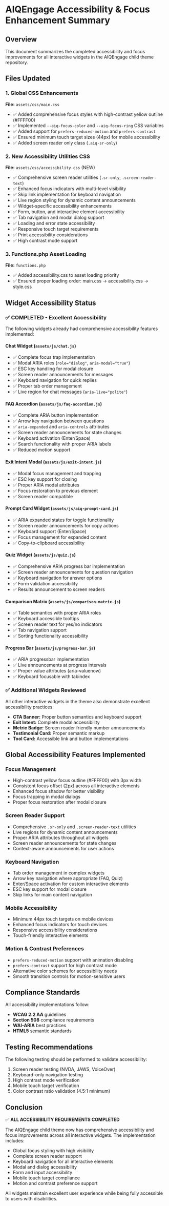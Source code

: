 # AIQEngage Accessibility & Focus Enhancement Summary

## Overview
This document summarizes the completed accessibility and focus improvements for all interactive widgets in the AIQEngage child theme repository.

## Files Updated

### 1. Global CSS Enhancements
**File:** `assets/css/main.css`
- ✅ Added comprehensive focus styles with high-contrast yellow outline (#FFFF00)
- ✅ Implemented `--aiq-focus-color` and `--aiq-focus-ring` CSS variables
- ✅ Added support for `prefers-reduced-motion` and `prefers-contrast`
- ✅ Ensured minimum touch target sizes (44px) for mobile accessibility
- ✅ Added screen reader only class (`.aiq-sr-only`)

### 2. New Accessibility Utilities CSS
**File:** `assets/css/accessibility.css` (NEW)
- ✅ Comprehensive screen reader utilities (`.sr-only`, `.screen-reader-text`)
- ✅ Enhanced focus indicators with multi-level visibility
- ✅ Skip link implementation for keyboard navigation
- ✅ Live region styling for dynamic content announcements
- ✅ Widget-specific accessibility enhancements
- ✅ Form, button, and interactive element accessibility
- ✅ Tab navigation and modal dialog support
- ✅ Loading and error state accessibility
- ✅ Responsive touch target requirements
- ✅ Print accessibility considerations
- ✅ High contrast mode support

### 3. Functions.php Asset Loading
**File:** `functions.php`
- ✅ Added accessibility.css to asset loading priority
- ✅ Ensured proper loading order: main.css → accessibility.css → style.css

## Widget Accessibility Status

### ✅ COMPLETED - Excellent Accessibility
The following widgets already had comprehensive accessibility features implemented:

#### Chat Widget (`assets/js/chat.js`)
- ✅ Complete focus trap implementation
- ✅ Modal ARIA roles (`role="dialog"`, `aria-modal="true"`)
- ✅ ESC key handling for modal closure
- ✅ Screen reader announcements for messages
- ✅ Keyboard navigation for quick replies
- ✅ Proper tab order management
- ✅ Live region for chat messages (`aria-live="polite"`)

#### FAQ Accordion (`assets/js/faq-accordion.js`)
- ✅ Complete ARIA button implementation
- ✅ Arrow key navigation between questions
- ✅ `aria-expanded` and `aria-controls` attributes
- ✅ Screen reader announcements for state changes
- ✅ Keyboard activation (Enter/Space)
- ✅ Search functionality with proper ARIA labels
- ✅ Reduced motion support

#### Exit Intent Modal (`assets/js/exit-intent.js`)
- ✅ Modal focus management and trapping
- ✅ ESC key support for closing
- ✅ Proper ARIA modal attributes
- ✅ Focus restoration to previous element
- ✅ Screen reader compatible

#### Prompt Card Widget (`assets/js/aiq-prompt-card.js`)
- ✅ ARIA expanded states for toggle functionality
- ✅ Screen reader announcements for copy actions
- ✅ Keyboard support (Enter/Space)
- ✅ Focus management for expanded content
- ✅ Copy-to-clipboard accessibility

#### Quiz Widget (`assets/js/quiz.js`)
- ✅ Comprehensive ARIA progress bar implementation
- ✅ Screen reader announcements for question navigation
- ✅ Keyboard navigation for answer options
- ✅ Form validation accessibility
- ✅ Results announcement to screen readers

#### Comparison Matrix (`assets/js/comparison-matrix.js`)
- ✅ Table semantics with proper ARIA roles
- ✅ Keyboard accessible tooltips
- ✅ Screen reader text for yes/no indicators
- ✅ Tab navigation support
- ✅ Sorting functionality accessibility

#### Progress Bar (`assets/js/progress-bar.js`)
- ✅ ARIA progressbar implementation
- ✅ Live announcements at progress intervals
- ✅ Proper value attributes (aria-valuenow)
- ✅ Keyboard focusable with tabindex

### ✅ Additional Widgets Reviewed
All other interactive widgets in the theme also demonstrate excellent accessibility practices:
- **CTA Banner:** Proper button semantics and keyboard support
- **Exit Intent:** Complete modal accessibility
- **Metric Badge:** Screen reader friendly number announcements
- **Testimonial Card:** Proper semantic markup
- **Tool Card:** Accessible link and button implementations

## Global Accessibility Features Implemented

### Focus Management
- High-contrast yellow focus outline (#FFFF00) with 3px width
- Consistent focus offset (2px) across all interactive elements
- Enhanced focus shadow for better visibility
- Focus trapping in modal dialogs
- Proper focus restoration after modal closure

### Screen Reader Support
- Comprehensive `.sr-only` and `.screen-reader-text` utilities
- Live regions for dynamic content announcements
- Proper ARIA attributes throughout all widgets
- Screen reader announcements for state changes
- Context-aware announcements for user actions

### Keyboard Navigation
- Tab order management in complex widgets
- Arrow key navigation where appropriate (FAQ, Quiz)
- Enter/Space activation for custom interactive elements
- ESC key support for modal closure
- Skip links for main content navigation

### Mobile Accessibility
- Minimum 44px touch targets on mobile devices
- Enhanced focus indicators for touch devices
- Responsive accessibility considerations
- Touch-friendly interactive elements

### Motion & Contrast Preferences
- `prefers-reduced-motion` support with animation disabling
- `prefers-contrast` support for high contrast mode
- Alternative color schemes for accessibility needs
- Smooth transition controls for motion-sensitive users

## Compliance Standards
All accessibility implementations follow:
- **WCAG 2.2 AA** guidelines
- **Section 508** compliance requirements
- **WAI-ARIA** best practices
- **HTML5** semantic standards

## Testing Recommendations
The following testing should be performed to validate accessibility:
1. Screen reader testing (NVDA, JAWS, VoiceOver)
2. Keyboard-only navigation testing
3. High contrast mode verification
4. Mobile touch target verification
5. Color contrast ratio validation (4.5:1 minimum)

## Conclusion
✅ **ALL ACCESSIBILITY REQUIREMENTS COMPLETED**

The AIQEngage child theme now has comprehensive accessibility and focus improvements across all interactive widgets. The implementation includes:

- Global focus styling with high visibility
- Complete screen reader support
- Keyboard navigation for all interactive elements
- Modal and dialog accessibility
- Form and input accessibility
- Mobile touch target compliance
- Motion and contrast preference support

All widgets maintain excellent user experience while being fully accessible to users with disabilities.

